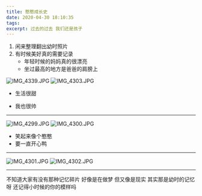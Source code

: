 ```yaml
---
title: 憨憨成长史
date: 2020-04-30 18:10:35
tags: 
excerpt: 过去的过去 我们还是孩子
---
```


1. 闲来整理翻出幼时照片
2. 有时候美好真的需要记录
   + 年轻时候的妈妈真的很漂亮
   + 坐过最高的地方是爸爸的肩膀上
  

 ![IMG_4339.JPG](https://i.loli.net/2020/04/30/PMDfyjeWHT8Rc34.jpg)
 ![IMG_4303.JPG](https://i.loli.net/2020/04/30/XrViBe5mWzcPRKA.jpg)



* 生活很甜

* 我也很帅
------
![IMG_4299.JPG](https://i.loli.net/2020/04/30/CViNz9LOc5uRA83.jpg)
![IMG_4300.JPG](https://i.loli.net/2020/04/30/CKg2YAD6FwrspXi.jpg)

* 笑起来像个憨憨
* 要一直开心鸭
------
![IMG_4301.JPG](https://i.loli.net/2020/04/30/drey8ILiQSOm1Ns.jpg)
![IMG_4302.JPG](https://i.loli.net/2020/04/30/MAmSqlLdpTEwYsD.jpg)

----
不知道大家有没有那种记忆碎片
好像是在做梦
但又像是现实
其实那是幼时的记忆呀
还记得小时候的你的模样吗